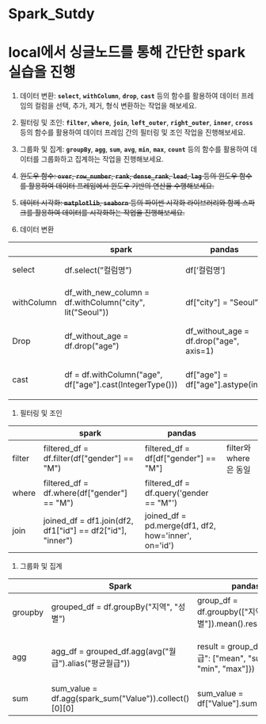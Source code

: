 # Spark_Sutdy
# local에서 싱글노드를 통해 간단한 spark 실습을 진행


1. 데이터 변환: **`select`**, **`withColumn`**, **`drop`**, **`cast`** 등의 함수를 활용하여 데이터 프레임의 컬럼을 선택, 추가, 제거, 형식 변환하는 작업을 해보세요.
2. 필터링 및 조인: **`filter`**, **`where`**, **`join`**, **`left_outer`**, **`right_outer`**, **`inner`**, **`cross`** 등의 함수를 활용하여 데이터 프레임 간의 필터링 및 조인 작업을 진행해보세요.
3. 그룹화 및 집계: **`groupBy`**, **`agg`**, **`sum`**, **`avg`**, **`min`**, **`max`**, **`count`** 등의 함수를 활용하여 데이터를 그룹화하고 집계하는 작업을 진행해보세요.
4. ~~윈도우 함수: **`over`**, **`row_number`**, **`rank`**, **`dense_rank`**, **`lead`**, **`lag`** 등의 윈도우 함수를 활용하여 데이터 프레임에서 윈도우 기반의 연산을 수행해보세요.~~
5. ~~데이터 시각화: **`matplotlib`**, **`seaborn`** 등의 파이썬 시각화 라이브러리와 함께 스파크를 활용하여 데이터를 시각화하는 작업을 진행해보세요.~~

1. 데이터 변환 

|  | spark | pandas |  |
| --- | --- | --- | --- |
| select | df.select(”컬럼명”) | df[’컬럼명’] | 조회 |
| withColumn | df_with_new_column = df.withColumn("city", lit("Seoul")) | df["city"] = "Seoul” | 열 추가 |
| Drop | df_without_age = df.drop("age") | df_without_age = df.drop("age", axis=1) | 열 제거 |
| cast | df = df.withColumn("age", df["age"].cast(IntegerType())) | df["age"] = df["age"].astype(int) | 형 변환 |
1. 필터링 및 조인

|  | spark | pandas |  |
| --- | --- | --- | --- |
| filter | filtered_df = df.filter(df["gender"] == "M") | filtered_df = df[df["gender"] == "M"] | filter와 where은 동일 |
| where | filtered_df = df.where(df["gender"] == "M") | filtered_df = df.query('gender == "M"') |  |
| join | joined_df = df1.join(df2, df1["id"] == df2["id"], "inner") | joined_df = pd.merge(df1, df2, how='inner', on='id')  |  |
1. 그룹화 및 집계

|  | Spark | pandas |  |
| --- | --- | --- | --- |
| groupby | grouped_df = df.groupBy("지역", "성별")  | group_df = df.groupby(["지역", "성별"]).mean().reset_index() | 그룹화 |
| agg | agg_df = grouped_df.agg(avg("월급").alias("평균월급")) | result = group_df.agg({"월급": ["mean", "sum", "min", "max"]}) | 집계 함수 |
| sum | sum_value = df.agg(spark_sum("Value")).collect()[0][0] | sum_value = df["Value"].sum() |  |
